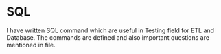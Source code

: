 # SQL
I have written SQL command which are useful in Testing field for ETL and Database.
The commands are defined and also important questions are mentioned in file.
